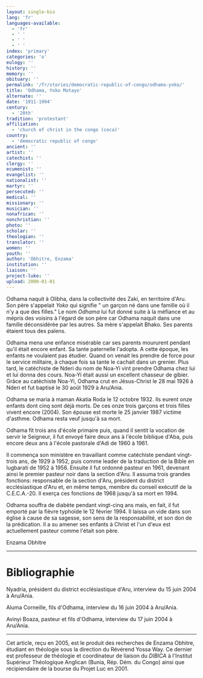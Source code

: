 ```yaml
---
layout: single-bio
lang: 'fr'
languages-available:
  - 'fr'
  - ' '
  - ' '
  - ' '
index: 'primary'
categories: 'o'
eulogy: ''
history: ''
memory: ''
obituary: ''
permalink: '/fr/stories/democratic-republic-of-congo/odhama-yoko/'
title: 'Odhama, Yoko Matayo'
alternate: ''
date: '1911-1994'
century:
  - '20th'
tradition: 'protestant'
affiliation:
  - 'church of christ in the congo (ceca)'
country:
  - 'democratic republic of congo'
ancient: ''
artist: ''
catechist: ''
clergy: ''
ecumenist: ''
evangelist: ''
nationalist: ''
martyr: ''
persecuted: ''
medical: ''
missionary: ''
musician: ''
nonafrican: ''
nonchristian: ''
photo: ''
scholar: ''
theologian: ''
translator: ''
women: ''
youth: ''
author: 'Obhitre, Enzama'
institution: ''
liaison: ''
project-luke: ''
upload: 2000-01-01
---
```



Odhama naquit à Olibha, dans la collectivité des Zaki, en territoire d'Aru. Son père s'appelait *Yoko* qui signifie " un garçon né dans une famille où il n'y a que des filles." Le nom *Odhama* lui fut donné suite à la méfiance et au mépris des voisins à l'égard de son père car Odhama naquit dans une famille déconsidérée par les autres. Sa mère s'appelait Bhako. Ses parents étaient tous des païens.

Odhama mena une enfance misérable car ses parents moururent pendant qu'il était encore enfant. Sa tante paternelle l'adopta. A cette époque, les enfants ne voulaient pas étudier. Quand on venait les prendre de force pour le service militaire, à chaque fois sa tante le cachait dans un grenier. Plus tard, le catéchiste de Nderi du nom de Noa-Yi vint prendre Odhama chez lui et lui donna des cours. Noa-Yi était aussi un excellent chasseur de gibier. Grâce au catéchiste Noa-Yi, Odhama crut en Jésus-Christ le 28 mai 1926 à Nderi  et fut baptisé le 30 août 1929 à Aru/Ania.

Odhama se maria à maman Akatia Roda le 12 octobre 1932. Ils eurent onze enfants dont cinq sont déjà morts. De ces onze trois garçons et trois filles vivent encore (2004). Son épouse est morte le 25 janvier 1987 victime d'asthme. Odhama resta veuf jusqu'à sa mort.

Odhama fit trois ans d'école primaire puis, quand il sentit la vocation de servir le Seigneur, il fut envoyé faire deux ans à l'école biblique d'Aba, puis encore deux ans à l'école pastorale d'Adi de 1960 à 1961.

Il commença son ministère en travaillant comme catéchiste pendant vingt-trois ans, de 1929 à 1952, puis comme leader de la traduction de la Bible en lugbarati de 1952 à 1956. Ensuite il fut ordonné pasteur en 1961, devenant ainsi le premier pasteur noir dans la section d'Aru. Il assuma trois grandes fonctions: responsable de la section d'Aru, président du district ecclésiastique d'Aru et, en même temps, membre du conseil exécutif de la C.E.C.A.-20. Il exerça ces fonctions de 1968 jusqu'à sa mort en 1994.

Odhama souffra de diabète pendant vingt-cinq ans mais, en fait, il fut emporté par la fièvre typhoïde le 12 février 1994. Il laissa un vide dans son église à cause de sa sagesse, son sens de la responsabilité, et son don de la prédication. Il a su amener ses enfants à Christ et l'un d'eux est actuellement pasteur comme l'était son père.

Enzama Obhitre

---

# Bibliographie

Nyadria, président du district ecclésiastique d'Aru, interview du 15 juin 2004 à Aru/Ania.

Aluma Corneille, fils d'Odhama, interview du 16 juin 2004 à Aru/Ania.

Avinyi Boaza, pasteur et fils d'Odhama, interview du 17 juin 2004 à Aru/Ania.

---

Cet article, re&ccedil;u en 2005, est le produit des recherches de Enzama Obhitre, &eacute;tudiant en th&eacute;ologie sous la direction du R&eacute;v&eacute;rend Yossa Way.  Ce dernier est professeur de th&eacute;ologie et coordinateur de liaison du *DIBICA* &agrave; l'Institut Sup&eacute;rieur Th&eacute;ologique Anglican (Bunia, R&eacute;p. D&eacute;m. du Congo) ainsi que r&eacute;cipiendaire de la bourse du Projet Luc en 2001.
